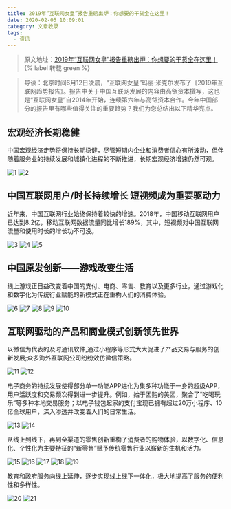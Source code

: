 ```yaml
---
title: 2019年“互联网女皇”报告重磅出炉：你想要的干货全在这里！
date: 2020-02-05 10:09:01
category: 文章收录
tags:
  - 资讯
---
```

> 原文地址：[2019年“互联网女皇”报告重磅出炉：你想要的干货全在这里！](https://mp.weixin.qq.com/s/fsurBgd2EMUf_RRcCa4F2g) {% label 转载 green %}

> 导读：北京时间6月12日凌晨，“互联网女皇”玛丽·米克尔发布了《2019年互联网趋势报告》。报告中关于中国互联网发展的内容由高瓴资本撰写，这也是“互联网女皇”自2014年开始，连续第六年与高瓴资本合作。今年中国部分的报告里有哪些值得关注的重要趋势？我们为您总结出以下精华亮点。

## 宏观经济长期稳健

中国宏观经济走势将保持长期稳健，尽管短期内企业和消费者信心有所波动，但伴随着服务业的持续发展和城镇化进程的不断推进，长期宏观经济增速仍然可观。

![1](/images/2019年互联网女皇报告/1.webp)
![2](/images/2019年互联网女皇报告/2.webp)

## 中国互联网用户/时长持续增长 短视频成为重要驱动力

近年来，中国互联网行业始终保持着较快的增速。2018年，中国移动互联网用户已达到8.2亿，移动互联网数据流量同比增长189%，其中，短视频对中国互联网流量和使用时长的增长功不可没。

![3](/images/2019年互联网女皇报告/3.webp)
![4](/images/2019年互联网女皇报告/4.webp)
![5](/images/2019年互联网女皇报告/5.webp)

## 中国原发创新——游戏改变生活

线上游戏正日益改变着中国的支付、电商、零售、教育以及更多行业，通过游戏化和数字化为传统行业赋能的新模式正在重构人们的消费体验。

![6](/images/2019年互联网女皇报告/6.webp)
![7](/images/2019年互联网女皇报告/7.webp)
![8](/images/2019年互联网女皇报告/8.webp)
![9](/images/2019年互联网女皇报告/9.webp)
![10](/images/2019年互联网女皇报告/10.webp)

## 互联网驱动的产品和商业模式创新领先世界

以微信为代表的及时通讯软件,通过小程序等形式大大促进了产品交易与服务的创新发展;众多海外互联网公司纷纷效仿微信策略。

![11](/images/2019年互联网女皇报告/11.webp)
![12](/images/2019年互联网女皇报告/12.webp)

电子商务的持续发展使得部分单一功能APP进化为集多种功能于一身的超级APP，用户活跃度和交易频次得到进一步提升。例如，始于团购的美团，聚合了“吃喝玩乐”等多种本地交易服务；以电子钱包起家的支付宝现已拥有超过20万小程序、10亿全球用户，深入渗透并改变着人们的日常生活。

![13](/images/2019年互联网女皇报告/13.webp)
![14](/images/2019年互联网女皇报告/14.webp)

从线上到线下，再到全渠道的零售创新重构了消费者的购物体验，以数字化、信息化、个性化为主要特征的“新零售”赋予传统零售行业以崭新的生机和活力。 

![15](/images/2019年互联网女皇报告/15.webp)
![16](/images/2019年互联网女皇报告/16.webp)
![17](/images/2019年互联网女皇报告/17.webp)
![18](/images/2019年互联网女皇报告/18.webp)
![19](/images/2019年互联网女皇报告/19.webp)

教育和政府服务向线上延伸，逐步实现线上线下一体化，极大地提高了服务的便利性和多样性。

![20](/images/2019年互联网女皇报告/20.webp)
![21](/images/2019年互联网女皇报告/21.webp)